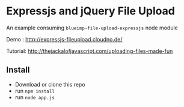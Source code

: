 Expressjs and jQuery File Upload 
=================

An example consuming ```blueimp-file-upload-expressjs``` node module

Demo : http://expressjs-fileupload.cloudno.de/

Tutorial: http://thejackalofjavascript.com/uploading-files-made-fun

Install
-------

* Download or clone this repo
* run ```npm install```
* run ```node app.js```
